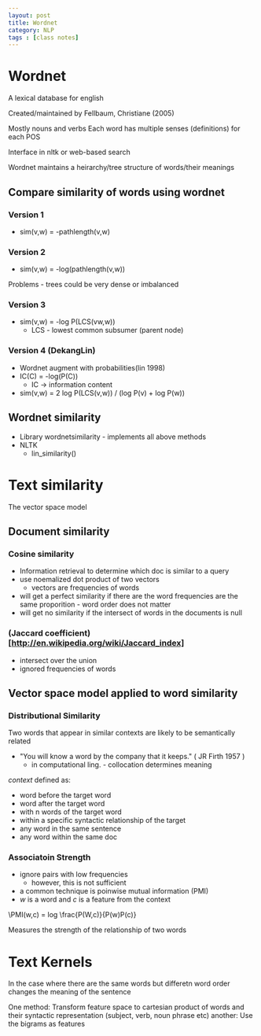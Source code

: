```yaml
---
layout: post
title: Wordnet
category: NLP
tags : [class notes]
---
```


# Wordnet
A lexical database for english

Created/maintained by Fellbaum, Christiane (2005)

Mostly nouns and verbs
Each word has multiple senses (definitions) for each POS

Interface in nltk or web-based search

Wordnet maintains a  heirarchy/tree structure of words/their meanings

## Compare similarity of words using wordnet

### Version 1
* sim(v,w) = -pathlength(v,w)

### Version 2
* sim(v,w) = -log(pathlength(v,w))

Problems - trees could be very dense or imbalanced

### Version 3
* sim(v,w) = -log P(LCS(vw,w))
	* LCS - lowest common subsumer (parent node)

### Version 4 (DekangLin)
* Wordnet augment with probabilities(lin 1998)
* IC(C) = -log(P(C))
	* IC -> information content
* sim(v,w) = 2 log P(LCS(v,w)) / (log P(v) + log P(w))

## Wordnet similarity
* Library wordnetsimilarity - implements all above methods
* NLTK
	* lin_similarity()

# Text similarity
The vector space model

## Document similarity
### Cosine similarity
* Information retrieval to determine which doc is similar to a query
* use noemalized dot product of two vectors
	* vectors are frequencies of words
* will get a perfect similarity if there are the word frequencies are the same proporition - word order does not matter
* will get no similarity if the intersect of words in the documents is null

### (Jaccard coefficient)[http://en.wikipedia.org/wiki/Jaccard_index]
* intersect over the union
* ignored frequencies of words

## Vector space model applied to word similarity
### Distributional Similarity
Two words that appear in similar contexts are likely to be semantically related
* "You will know a word by the company that it keeps." ( JR Firth 1957 )
	* in computational ling. - collocation determines meaning

_context_ defined as:
* word before the target word
* word after the target word
* with n words of the target word
* within a specific syntactic relationship of the target
* any word in the same sentence
* any word within the same doc

### Associatoin Strength
* ignore pairs with low frequencies
	* however, this is not sufficient
* a common technique is poinwise mutual information (PMI)
* $w$ is a word and $c$ is a feature from the context

\PMI(w,c) = log \frac{P(W,c)}{P(w)P(c)}

Measures the strength of the relationship of two words


# Text Kernels
In the case where there are the same words but differetn word order changes the meaning of the sentence

One method: Transform feature space to cartesian product of words and their syntactic representation (subject, verb, noun phrase etc)
another: Use the bigrams as features






